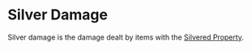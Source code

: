 # Silver Damage

Silver damage is the damage dealt by items with the [Silvered Property](../Items/Material%20Properties/Silvered%20Property.md).
